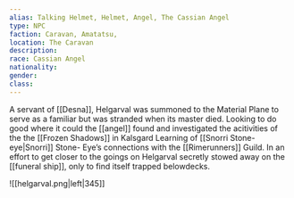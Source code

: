 ```yaml
---
alias: Talking Helmet, Helmet, Angel, The Cassian Angel
type: NPC 
faction: Caravan, Amatatsu,
location: The Caravan 
description:  
race: Cassian Angel
nationality: 
gender: 
class: 
---
```

A servant of [[Desna]], Helgarval was summoned to the Material Plane to serve as a familiar but was stranded when its master died. Looking to do good where it could the  [[angel]] found and investigated the acitivities of the the [[Frozen Shadows]] in Kalsgard Learning of [[Snorri Stone-eye|Snorri]] Stone- Eye’s connections with the [[Rimerunners]] Guild. In an effort to get closer to the goings on Helgarval secretly stowed away on the [[funeral ship]], only to find itself trapped belowdecks.

![[helgarval.png|left|345]]